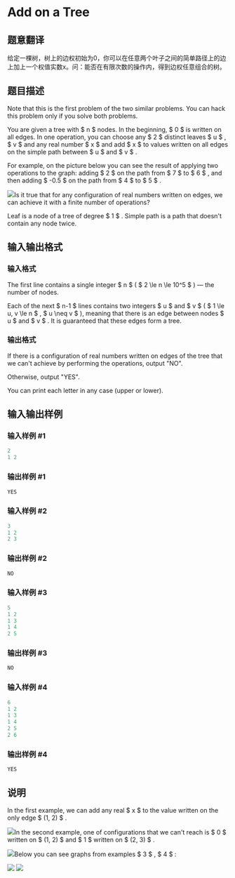 # Add on a Tree

## 题意翻译

给定一棵树，树上的边权初始为0，你可以在任意两个叶子之间的简单路径上的边上加上一个权值实数x。问：能否在有限次数的操作内，得到边权任意组合的树。

## 题目描述

Note that this is the first problem of the two similar problems. You can hack this problem only if you solve both problems.

You are given a tree with $ n $ nodes. In the beginning, $ 0 $ is written on all edges. In one operation, you can choose any $ 2 $ distinct leaves $ u $ , $ v $ and any real number $ x $ and add $ x $ to values written on all edges on the simple path between $ u $ and $ v $ .

For example, on the picture below you can see the result of applying two operations to the graph: adding $ 2 $ on the path from $ 7 $ to $ 6 $ , and then adding $ -0.5 $ on the path from $ 4 $ to $ 5 $ .

![](https://cdn.luogu.com.cn/upload/vjudge_pic/CF1188A1/4514fbf35a3201a7ca3b335f667bd3e11a688c5b.png)Is it true that for any configuration of real numbers written on edges, we can achieve it with a finite number of operations?

Leaf is a node of a tree of degree $ 1 $ . Simple path is a path that doesn't contain any node twice.

## 输入输出格式

### 输入格式

The first line contains a single integer $ n $ ( $ 2 \le n \le 10^5 $ ) — the number of nodes.

Each of the next $ n-1 $ lines contains two integers $ u $ and $ v $ ( $ 1 \le u, v \le n $ , $ u \neq v $ ), meaning that there is an edge between nodes $ u $ and $ v $ . It is guaranteed that these edges form a tree.

### 输出格式

If there is a configuration of real numbers written on edges of the tree that we can't achieve by performing the operations, output "NO".

Otherwise, output "YES".

You can print each letter in any case (upper or lower).

## 输入输出样例

### 输入样例 #1

```cpp
2
1 2

```
### 输出样例 #1

```cpp
YES
```


### 输入样例 #2

```cpp
3
1 2
2 3

```
### 输出样例 #2

```cpp
NO
```


### 输入样例 #3

```cpp
5
1 2
1 3
1 4
2 5

```
### 输出样例 #3

```cpp
NO
```


### 输入样例 #4

```cpp
6
1 2
1 3
1 4
2 5
2 6

```
### 输出样例 #4

```cpp
YES
```


## 说明

In the first example, we can add any real $ x $ to the value written on the only edge $ (1, 2) $ .

![](https://cdn.luogu.com.cn/upload/vjudge_pic/CF1188A1/25d412324353a5cacb63d72803d1f9b15e742633.png)In the second example, one of configurations that we can't reach is $ 0 $ written on $ (1, 2) $ and $ 1 $ written on $ (2, 3) $ .

![](https://cdn.luogu.com.cn/upload/vjudge_pic/CF1188A1/e16117f5a283e54a35e77dfddddf18a8df81966b.png)Below you can see graphs from examples $ 3 $ , $ 4 $ :

![](https://cdn.luogu.com.cn/upload/vjudge_pic/CF1188A1/1d0c41f73ee7e0beb3f827a01577bfa07941d15e.png) ![](https://cdn.luogu.com.cn/upload/vjudge_pic/CF1188A1/91469666c4af6f377da3f6104280ec7d6081a3a0.png)

